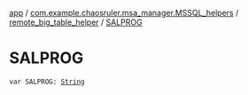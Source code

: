 [app](../../index.md) / [com.example.chaosruler.msa_manager.MSSQL_helpers](../index.md) / [remote_big_table_helper](index.md) / [SALPROG](.)

# SALPROG

`var SALPROG: `[`String`](https://kotlinlang.org/api/latest/jvm/stdlib/kotlin/-string/index.html)